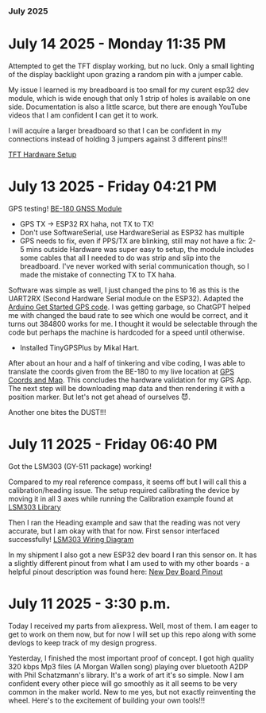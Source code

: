 ### July 2025

# July 14 2025 - Monday 11:35 PM

Attempted to get the TFT display working, but no luck. Only a small lighting of
the display backlight upon grazing a random pin with a jumper cable.

My issue I learned is my breadboard is too small for my curent esp32 dev module,
which is wide enough that only 1 strip of holes is available on one side.
Documentation is also a little scarce, but there are enough YouTube videos
that I am confident I can get it to work. 

I will acquire a larger breadboard so that I can be confident in my
connections instead of holding 3 jumpers against 3 different pins!!!

[TFT Hardware
Setup](https://www.youtube.com/watch?v=3rDjwMwcFRs&ab_channel=DoIt.20)


# July 13 2025 - Friday 04:21 PM
GPS testing! [BE-180 GNSS Module](https://www.beitian.com/en/sys-pd/522.html)
* GPS TX -> ESP32 RX haha, not TX to TX!
* Don't use SoftwareSerial, use HardwareSerial as ESP32 has multiple
* GPS needs to fix, even if PPS/TX are blinking, still may not have a fix: 2-5
  mins outside
Hardware was super easy to setup, the module includes some cables that all
I needed to do was strip and slip into the breadboard. I've never worked with
serial communication though, so I made the mistake of connecting TX to TX haha.

Software was simple as well, I just changed the pins to 16 as this is the
UART2RX (Second Hardware Serial module on the ESP32). Adapted the 
[Arduino Get Started GPS
code](https://arduinogetstarted.com/tutorials/arduino-gps).
I was getting garbage, so ChatGPT helped me with changed the baud rate to see
which one would be correct, and it turns out 384800 works for me. I thought it
would be selectable through the code but perhaps the machine is hardcoded for
a speed until otherwise. 
* Installed TinyGPSPlus by Mikal Hart. 

After about an hour and a half of tinkering and vibe coding, I was able to
translate the coords given from the BE-180 to my live location at 
[GPS Coords and Map](https://www.gps-coordinates.net/). 
This concludes the hardware validation for my GPS App. 
The next step will be downloading map data and then rendering it with
a position marker. But let's not get ahead of ourselves 😈.


Another one bites the DUST!!!

# July 11 2025 - Friday 06:40 PM

Got the LSM303 (GY-511 package) working!  

Compared to my real reference compass, it seems off but I will call this a
calibration/heading issue.  The setup required calibrating the device by moving
it in all 3 axes while running the Calibration example found at [LSM303
Library](https://github.com/pololu/lsm303-arduino/blob/master/examples/Heading/Heading.ino)

Then I ran the Heading example and saw that the reading was not very
accurate, but I am okay with that for now. First sensor interfaced
successfully! [LSM303 Wiring Diagram](https://www.pololu.com/product/2124)

In my shipment I also got a new ESP32 dev board I ran this sensor on. It has a
slightly different pinout from what I am used to with my other boards - a
helpful pinout description was found here: [New Dev Board
Pinout](https://lastminuteengineers.com/esp32-pinout-reference/)

# July 11 2025 - 3:30 p.m.
Today I received my parts from aliexpress. Well, most of them. I am eager to get
to work on them now, but for now I will set up this repo along with some devlogs
to keep track of my design progress.

Yesterday, I finished the most important proof of concept. I got high quality
320 kbps Mp3 files (A Morgan Wallen song) playing over bluetooth A2DP with Phil
Schatzmann's library. It's a work of art it's so simple. Now I am confident
every other piece will go smoothly as it all seems to be very common in the
maker world. New to me yes, but not exactly reinventing the wheel. Here's to the
excitement of building your own tools!!!

